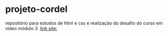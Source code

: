 # projeto-cordel
 repositório para estudos de html e css e realização do desafio do curso em vídeo módulo 3.
<a href="cordel.html">link site: </a>
